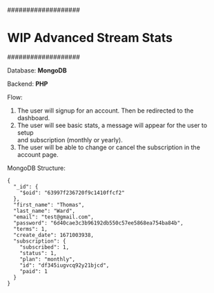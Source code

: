 ###################     
# WIP Advanced Stream Stats     
###################     

Database: **MongoDB**

Backend: **PHP**

Flow:    

1. The user will signup for an account. Then be redirected to the dashboard.    
2. The user will see basic stats, a message will appear for the user to setup     
    and subscription (monthly or yearly).    
3. The user will be able to change or cancel the subscription in the account page. 

MongoDB Structure:     
```
{
  "_id": {
    "$oid": "63997f236720f9c1410ffcf2"
  },
  "first_name": "Thomas",
  "last_name": "Ward",
  "email": "test@gmail.com",
  "password": "6d40cae3c3b96192db550c57ee5868ea754ba84b",
  "terms": 1,
  "create_date": 1671003938,
  "subscription": {
    "subscribed": 1,
    "status": 1,
    "plan": "monthly",
    "id": "df345iugvcq92y21bjcd",
    "paid": 1
  }
}
```